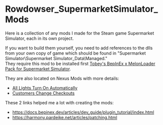 # Rowdowser_SupermarketSimulator_Mods

Here is a collection of any mods I made for the Steam game Supermarket Simulator, each in its own project.

If you want to build them yourself, you need to add references to the dlls from your own copy of game which should be found in "Supermarket Simulator\Supermarket Simulator_Data\Managed."  
They require this mod to be installed first [Tobey's BepInEx x MelonLoader Pack for Supermarket Simulator](https://www.nexusmods.com/supermarketsimulator/mods/9).

They are also located on Nexus Mods with more details:
- [All Lights Turn On Automatically](https://www.nexusmods.com/supermarketsimulator/mods/829)
- [Customers Change Checkouts](https://www.nexusmods.com/supermarketsimulator/mods/828)

These 2 links helped me a lot with creating the mods: 
- https://docs.bepinex.dev/articles/dev_guide/plugin_tutorial/index.html
- https://harmony.pardeike.net/articles/patching.html
